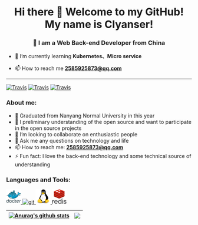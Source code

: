 <h1 align="center">Hi there 👋 Welcome to my GitHub! My name is Clyanser!</h1>
<h3 align="center">🤝 I am a Web Back-end Developer from China</h3>

- 🌱 I’m currently learning **Kubernetes、Micro service**

- 📫 How to reach me **2585925873@qq.com**

---

[![Travis](https://img.shields.io/badge/%E6%8E%98%E9%87%91-Clyanser-blue)](https://juejin.cn/user/495227064295918) [![Travis](https://img.shields.io/badge/Wechat-lvu0313-brightgreen)]() [![Travis](https://img.shields.io/badge/Email-2585925873%40qq.com-red)]()




### About me:

- 🔭 Graduated from Nanyang Normal University in this year
- 🌱 I preliminary understanding of the open source and want to participate in the open source projects
- 👯 I’m looking to collaborate on enthusiastic people
- 💬 Ask me any questions on technology and life
- 📫 How to reach me: **2585925873@qq.com**
- ⚡ Fun fact: I love the back-end technology and some technical source of understanding

### Languages and Tools:

<p align="left"> <a href="https://www.docker.com/" target="_blank" rel="noreferrer"> <img src="https://raw.githubusercontent.com/devicons/devicon/master/icons/docker/docker-original-wordmark.svg" alt="docker" width="40" height="40"/> </a> <a href="https://git-scm.com/" target="_blank" rel="noreferrer"> <img src="https://www.vectorlogo.zone/logos/git-scm/git-scm-icon.svg" alt="git" width="40" height="40"/> </a> <a href="https://www.linux.org/" target="_blank" rel="noreferrer"> <img src="https://raw.githubusercontent.com/devicons/devicon/master/icons/linux/linux-original.svg" alt="linux" width="40" height="40"/> </a> <a href="https://redis.io" target="_blank" rel="noreferrer"> <img src="https://raw.githubusercontent.com/devicons/devicon/master/icons/redis/redis-original-wordmark.svg" alt="redis" width="40" height="40"/>

  


  </p>


| <a href="https://github.com/anuraghazra/github-readme-stats"><img align="center" src="https://github-readme-stats.vercel.app/api?username=Clyanser&show_icons=true&include_all_commits=true&theme=buefy&hide_border=true" alt="Anurag's github stats" /></a> | <a href="https://github.com/anuraghazra/github-readme-stats"><img align="center" src="https://github-readme-stats.vercel.app/api/top-langs/?username=Clyanser&layout=compact&theme=buefy&hide_border=true" /></a> |
| ------------- | ------------- |


